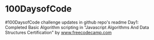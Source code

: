# 100DaysofCode
#100DaysofCode challenge updates in github repo's readme
Day1:
    Completed Basic Algorithm scripting in "Javascript Algorithms And Data Structures Certification" by www.freecodecamp.com
